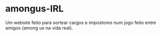 # amongus-IRL
Um website feito para sortear cargos e impostores num jogo feito entre amigos (among us na vida real).
